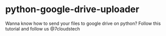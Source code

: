 # python-google-drive-uploader
Wanna know how to send your files to google drive on python? Follow this tutorial and follow us @7cloudstech

